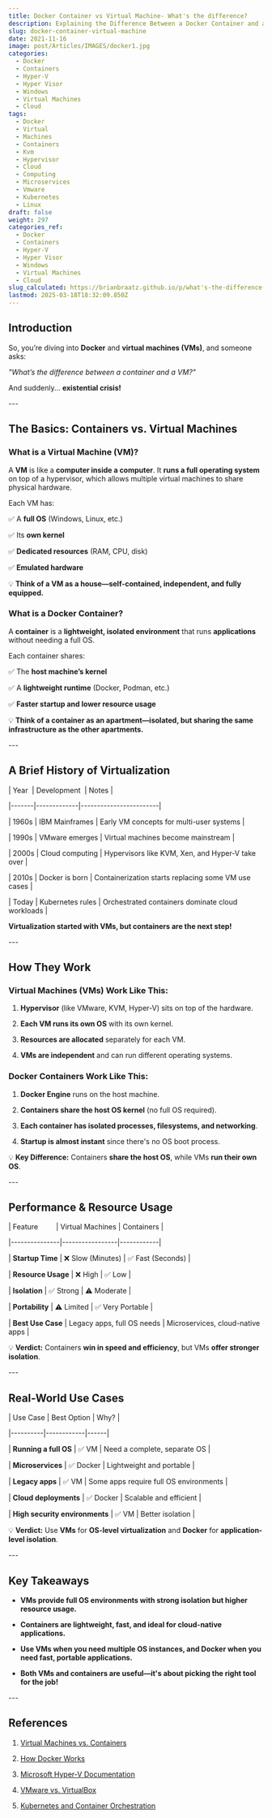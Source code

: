 ```yaml
---
title: Docker Container vs Virtual Machine- What's the difference?
description: Explaining the Difference Between a Docker Container and a Virtual Machine
slug: docker-container-virtual-machine
date: 2021-11-16
image: post/Articles/IMAGES/docker1.jpg
categories:
  - Docker
  - Containers
  - Hyper-V
  - Hyper Visor
  - Windows
  - Virtual Machines
  - Cloud
tags:
  - Docker
  - Virtual
  - Machines
  - Containers
  - Kvm
  - Hypervisor
  - Cloud
  - Computing
  - Microservices
  - Vmware
  - Kubernetes
  - Linux
draft: false
weight: 297
categories_ref:
  - Docker
  - Containers
  - Hyper-V
  - Hyper Visor
  - Windows
  - Virtual Machines
  - Cloud
slug_calculated: https://brianbraatz.github.io/p/what's-the-difference-between-a-docker-container-and-a-virtual-machine
lastmod: 2025-03-18T18:32:09.850Z
---
```

  <!--

# What's the Difference Between a Docker Container and a Virtual Machine?  
-->

## Introduction  

So, you’re diving into **Docker** and **virtual machines (VMs)**, and someone asks:  

*"What’s the difference between a container and a VM?"*  

And suddenly... **existential crisis!**  

<!--
Don’t worry! In this article, we’ll break it down:  

  

- **What containers and VMs actually are**  

- **How they work under the hood**  

- **Their history and evolution**  

- **How they compare and when to use each**  

- **Examples of real-world usage**  

-->

\---  

## The Basics: Containers vs. Virtual Machines  

### **What is a Virtual Machine (VM)?**  

A **VM** is like a **computer inside a computer**. It **runs a full operating system** on top of a hypervisor, which allows multiple virtual machines to share physical hardware.  

Each VM has:  

✅ A **full OS** (Windows, Linux, etc.)  

✅ Its **own kernel**  

✅ **Dedicated resources** (RAM, CPU, disk)  

✅ **Emulated hardware**  

💡 **Think of a VM as a house—self-contained, independent, and fully equipped.**  

### **What is a Docker Container?**  

A **container** is a **lightweight, isolated environment** that runs **applications** without needing a full OS.  

Each container shares:  

✅ The **host machine’s kernel**  

✅ A **lightweight runtime** (Docker, Podman, etc.)  

✅ **Faster startup and lower resource usage**  

💡 **Think of a container as an apartment—isolated, but sharing the same infrastructure as the other apartments.**  

\---  

## A Brief History of Virtualization  

\| Year  | Development  | Notes |

\|-------|-------------|------------------------|

\| 1960s | IBM Mainframes | Early VM concepts for multi-user systems |

\| 1990s | VMware emerges | Virtual machines become mainstream |

\| 2000s | Cloud computing | Hypervisors like KVM, Xen, and Hyper-V take over |

\| 2010s | Docker is born | Containerization starts replacing some VM use cases |

\| Today | Kubernetes rules | Orchestrated containers dominate cloud workloads |  

**Virtualization started with VMs, but containers are the next step!**  

\---  

## How They Work  

### **Virtual Machines (VMs) Work Like This:**  

1. **Hypervisor** (like VMware, KVM, Hyper-V) sits on top of the hardware.  

2. **Each VM runs its own OS** with its own kernel.  

3. **Resources are allocated** separately for each VM.  

4. **VMs are independent** and can run different operating systems.  

### **Docker Containers Work Like This:**  

1. **Docker Engine** runs on the host machine.  

2. **Containers share the host OS kernel** (no full OS required).  

3. **Each container has isolated processes, filesystems, and networking**.  

4. **Startup is almost instant** since there's no OS boot process.  

💡 **Key Difference:** Containers **share the host OS**, while VMs **run their own OS**.  

\---  

## Performance & Resource Usage  

\| Feature         | Virtual Machines | Containers |

\|---------------|-----------------|------------|

\| **Startup Time** | ❌ Slow (Minutes) | ✅ Fast (Seconds) |

\| **Resource Usage** | ❌ High | ✅ Low |

\| **Isolation** | ✅ Strong | ⚠️ Moderate |

\| **Portability** | ⚠️ Limited | ✅ Very Portable |

\| **Best Use Case** | Legacy apps, full OS needs | Microservices, cloud-native apps |  

💡 **Verdict:** Containers **win in speed and efficiency**, but VMs **offer stronger isolation**.  

\---  

## Real-World Use Cases  

\| Use Case | Best Option | Why? |

\|----------|------------|------|

\| **Running a full OS** | ✅ VM | Need a complete, separate OS |

\| **Microservices** | ✅ Docker | Lightweight and portable |

\| **Legacy apps** | ✅ VM | Some apps require full OS environments |

\| **Cloud deployments** | ✅ Docker | Scalable and efficient |

\| **High security environments** | ✅ VM | Better isolation |  

💡 **Verdict:** Use **VMs** for **OS-level virtualization** and **Docker** for **application-level isolation**.  

\---  

## Key Takeaways  

* **VMs provide full OS environments with strong isolation but higher resource usage.**  

* **Containers are lightweight, fast, and ideal for cloud-native applications.**  

* **Use VMs when you need multiple OS instances, and Docker when you need fast, portable applications.**  

* **Both VMs and containers are useful—it's about picking the right tool for the job!**  

\---  

## References  

1. [Virtual Machines vs. Containers](https://www.docker.com/resources/what-container)  

2. [How Docker Works](https://docs.docker.com/get-started/)  

3. [Microsoft Hyper-V Documentation](https://learn.microsoft.com/en-us/virtualization/hyper-v-on-windows/)  

4. [VMware vs. VirtualBox](https://www.vmware.com/products/workstation.html)  

5. [Kubernetes and Container Orchestration](https://kubernetes.io/docs/concepts/overview/)
